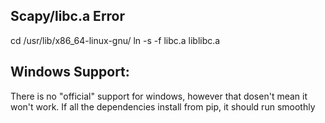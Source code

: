 ## Scapy/libc.a Error

cd /usr/lib/x86_64-linux-gnu/
ln -s -f libc.a liblibc.a


## Windows Support:
There is no "official" support for windows, however that dosen't mean it won't work. If all the dependencies install from pip, it should run smoothly
